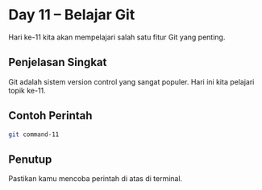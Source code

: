 # Day 11 – Belajar Git

Hari ke-11 kita akan mempelajari salah satu fitur Git yang penting.

## Penjelasan Singkat

Git adalah sistem version control yang sangat populer. Hari ini kita pelajari topik ke-11.

## Contoh Perintah

```bash
git command-11
```

## Penutup

Pastikan kamu mencoba perintah di atas di terminal.
